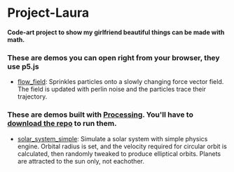 # Project-Laura
**Code-art project to show my girlfriend beautiful things can be made with math.**

### These are demos you can open right from your browser, they use p5.js
- [flow_field](flow_field): Sprinkles particles onto a slowly changing force vector field. The field is updated with perlin noise and the particles trace their trajectory.


### These are demos built with [Processing](https://processing.org/). You'll have to [download the repo](https://github.com/michaelruppe/Project-Laura) to run them.
- [solar_system_simple](solar_system_simple/): Simulate a solar system with simple physics engine. Orbital radius is set, and the velocity required for circular orbit is calculated, then randomly tweaked to produce elliptical orbits. Planets are attracted to the sun only, not eachother.